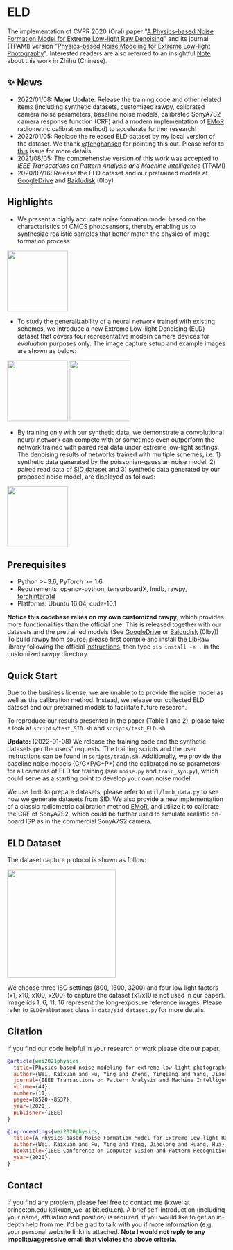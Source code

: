 # ELD

The implementation of CVPR 2020 (Oral) paper "[A Physics-based Noise Formation Model for Extreme Low-light Raw Denoising](https://openaccess.thecvf.com/content_CVPR_2020/papers/Wei_A_Physics-Based_Noise_Formation_Model_for_Extreme_Low-Light_Raw_Denoising_CVPR_2020_paper.pdf)" and its journal (TPAMI) version "[Physics-based Noise Modeling for Extreme Low-light Photography](https://arxiv.org/abs/2108.02158)".
Interested readers are also referred to an insightful [Note](https://zhuanlan.zhihu.com/p/356933763) about this work in Zhihu (Chinese). 


## :sparkles: News
* 2022/01/08: **Major Update**: Release the training code and other related items (including synthetic datasets, customized rawpy, calibrated camera noise parameters, baseline noise models, calibrated SonyA7S2 camera response function (CRF) and a modern implementation of [EMoR](https://ieeexplore.ieee.org/document/1323796) radiometric calibration method) to accelerate further research!
* 2022/01/05: Replace the released ELD dataset by my local version of the dataset. We thank [@fenghansen](https://github.com/fenghansen) for pointing this out. Please refer to [this](https://github.com/Vandermode/ELD/issues/21) issue for more details. 
* 2021/08/05: The comprehensive version of this work was accepted to *IEEE Transactions on Pattern Analysis and Machine Intelligence* (TPAMI)
* 2020/07/16: Release the ELD dataset and our pretrained models at [GoogleDrive](https://drive.google.com/drive/folders/1QoEhB1P-hNzAc4cRb7RdzyEKktexPVgy?usp=sharing) and [Baidudisk](https://pan.baidu.com/s/11ksugpPH5uyDL-Z6S71Q5g ) (0lby)



## Highlights

* We present a highly accurate noise formation model based on the characteristics of CMOS photosensors, thereby enabling us to synthesize realistic samples that better match the physics of image formation process. 

<img src="imgs/pipeline.png" height="140px"/> 

* To study the generalizability of a neural network trained with existing schemes, we introduce a new Extreme Low-light Denoising (ELD) dataset that covers four representative modern camera devices for *evaluation* purposes only. The image capture setup and example images are shown as below:

<img src="imgs/capture_setup.jpg" height="140px"/> <img src="imgs/example_images.png" height="140px"/> 


* By training only with our synthetic data, we demonstrate a convolutional neural network can compete with or sometimes even outperform the network trained with paired real data under extreme low-light settings. The denoising results of networks trained with multiple schemes, i.e. 1) synthetic data generated by the poissonian-gaussian noise model, 2) paired read data of [SID dataset](https://github.com/cchen156/Learning-to-See-in-the-Dark) and 3) synthetic data generated by our proposed noise model, are displayed as follows:

<img src="imgs/results.png" height="140px"/> 


## Prerequisites
* Python >=3.6, PyTorch >= 1.6
* Requirements: opencv-python, tensorboardX, lmdb, rawpy, [torchinterp1d](https://github.com/aliutkus/torchinterp1d)
* Platforms: Ubuntu 16.04, cuda-10.1

**Notice this codebase relies on my own customized rawpy**, which provides more functionalities than the official one. 
This is released together with our datasets and the pretrained models (See [GoogleDrive](https://drive.google.com/drive/folders/1QoEhB1P-hNzAc4cRb7RdzyEKktexPVgy?usp=sharing) or [Baidudisk](https://pan.baidu.com/s/11ksugpPH5uyDL-Z6S71Q5g ) (0lby))
To build rawpy from source, please first compile and install the LibRaw library following the official [instructions](https://www.libraw.org/docs/Install-LibRaw-eng.html), then type ```pip install -e .``` in the customized rawpy directory. 

## Quick Start
Due to the business license, we are unable to to provide the noise model as well as the calibration method. 
Instead, we release our collected ELD dataset and our pretrained models to facilitate future research.

To reproduce our results presented in the paper (Table 1 and 2), please take a look at ```scripts/test_SID.sh``` and ```scripts/test_ELD.sh``` 

**Update:** (2022-01-08) We release the training code and the synthetic datasets per the users' requests. The training scripts and the user instructions can be found in ```scripts/train.sh```. Additionally, we provide the baseline noise models (G/G+P/G+P*) and the calibrated noise parameters for all cameras of ELD for training (see ```noise.py``` and ```train_syn.py```), which could serve as a starting point to develop your own noise model. 

We use ```lmdb``` to prepare datasets, please refer to ```util/lmdb_data.py``` to see how we generate datasets from SID. 
We also provide a new implementation of a classic radiometric calibration method [EMoR](https://ieeexplore.ieee.org/document/1323796), and utilize it to calibrate the CRF of SonyA7S2, which could be further used to simulate realistic on-board ISP as in the commercial SonyA7S2 camera.

## ELD Dataset
The dataset capture protocol is shown as follow:

 <img src="imgs/dataset.png" height="250px"/> 

We choose three ISO settings (800, 1600, 3200) and four low light factors (x1, x10, x100, x200) to capture the dataset (x1/x10 is not used in our paper). Image ids 1, 6, 11, 16 represent the long-exposure reference images. Please refer to ```ELDEvalDataset``` class in ```data/sid_dataset.py``` for more details. 

## Citation

If you find our code helpful in your research or work please cite our paper.

```bibtex
@article{wei2021physics,
  title={Physics-based noise modeling for extreme low-light photography},
  author={Wei, Kaixuan and Fu, Ying and Zheng, Yinqiang and Yang, Jiaolong},
  journal={IEEE Transactions on Pattern Analysis and Machine Intelligence},
  volume={44},
  number={11},
  pages={8520--8537},
  year={2021},
  publisher={IEEE}
}

@inproceedings{wei2020physics,
  title={A Physics-based Noise Formation Model for Extreme Low-light Raw Denoising},
  author={Wei, Kaixuan and Fu, Ying and Yang, Jiaolong and Huang, Hua},
  booktitle={IEEE Conference on Computer Vision and Pattern Recognition},
  year={2020},
}
```

## Contact
If you find any problem, please feel free to contact me (kxwei at princeton.edu ~~kaixuan_wei at bit.edu.cn~~).
A brief self-introduction (including your name, affiliation and position) is required, if you would like to get an in-depth help from me. 
I'd be glad to talk with you if more information (e.g. your personal website link) is attached. 
**Note I would not reply to any impolite/aggressive email that violates the above criteria.**
